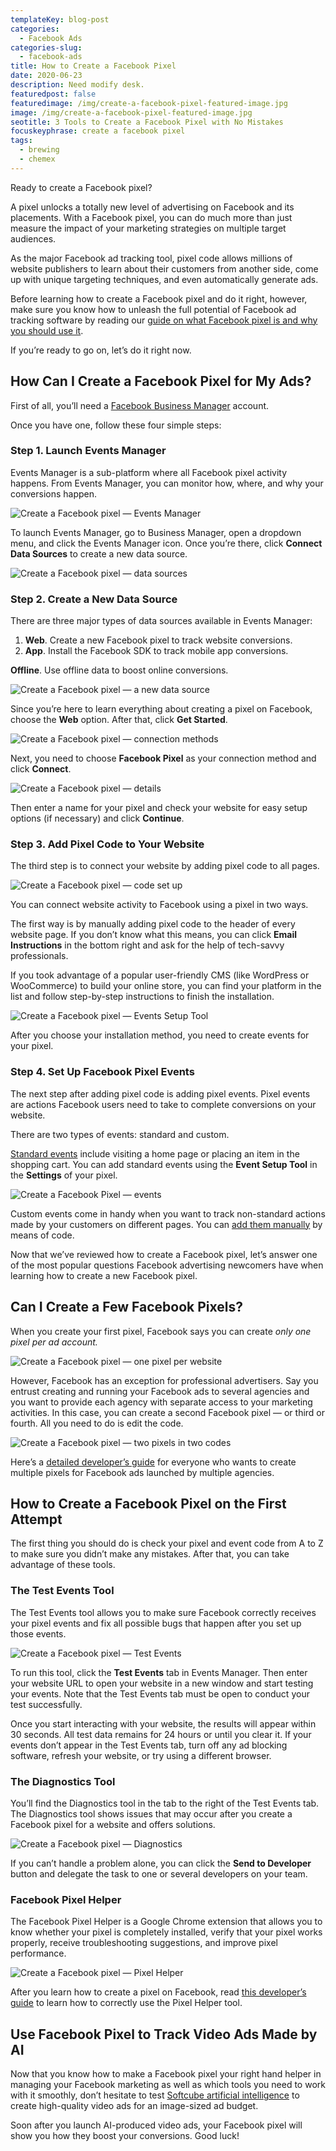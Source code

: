 ```yaml
---
templateKey: blog-post
categories:
  - Facebook Ads
categories-slug:
  - facebook-ads
title: How to Create a Facebook Pixel
date: 2020-06-23
description: Need modify desk.
featuredpost: false
featuredimage: /img/create-a-facebook-pixel-featured-image.jpg
image: /img/create-a-facebook-pixel-featured-image.jpg
seotitle: 3 Tools to Create a Facebook Pixel with No Mistakes
focuskeyphrase: create a facebook pixel
tags:
  - brewing
  - chemex
---
```

<!--StartFragment-->

Ready to create a Facebook pixel?

A pixel unlocks a totally new level of advertising on Facebook and its placements. With a Facebook pixel, you can do much more than just measure the impact of your marketing strategies on multiple target audiences.

As the major Facebook ad tracking tool, pixel code allows millions of website publishers to learn about their customers from another side, come up with unique targeting techniques, and even automatically generate ads.

Before learning how to create a Facebook pixel and do it right, however, make sure you know how to unleash the full potential of Facebook ad tracking software by reading our [guide on what Facebook pixel is and why you should use it](https://softcube.com/what-is-facebook-pixel-and-why-use-it/).

If you’re ready to go on, let’s do it right now.

## How Can I Create a Facebook Pixel for My Ads?  

First of all, you’ll need a [Facebook Business Manager](https://softcube.com/how-to-use-facebook-business-manager/) account. 

Once you have one, follow these four simple steps:

### Step 1. Launch Events Manager

Events Manager is a sub-platform where all Facebook pixel activity happens. From Events Manager, you can monitor how, where, and why your conversions happen.

![Create a Facebook pixel — Events Manager](/img/create-a-facebook-pixel-events-manager.jpg)

To launch Events Manager, go to Business Manager, open a dropdown menu, and click the Events Manager icon. Once you’re there, click **Connect Data Sources** to create a new data source.

![Create a Facebook pixel — data sources](/img/create-a-facebook-pixel-data-sources.jpg)

### Step 2. Create a New Data Source

There are three major types of data sources available in Events Manager:

1. **Web**. Create a new Facebook pixel to track website conversions.
2. **App**. Install the Facebook SDK to track mobile app conversions.

**Offline**. Use offline data to boost online conversions.

![Create a Facebook pixel  — a new data source](/img/create-a-facebook-pixel-new-data-source.jpg)

Since you’re here to learn everything about creating a pixel on Facebook, choose the **Web** option. After that, click **Get Started**.

![Create a Facebook pixel — connection methods](/img/create-a-facebook-pixel-connection-method.jpg)

Next, you need to choose **Facebook Pixel** as your connection method and click **Connect**.

![Create a Facebook pixel — details](/img/create-a-facebook-pixel-details.jpg)

Then enter a name for your pixel and check your website for easy setup options (if necessary) and click **Continue**.

### Step 3. Add Pixel Code to Your Website

The third step is to connect your website by adding pixel code to all pages.

![Create a Facebook pixel — code set up](/img/create-a-facebook-pixel-code-installation.jpg)

You can connect website activity to Facebook using a pixel in two ways.

The first way is by manually adding pixel code to the header of every website page. If you don’t know what this means, you can click **Email Instructions** in the bottom right and ask for the help of tech-savvy professionals.

If you took advantage of a popular user-friendly CMS (like WordPress or WooCommerce) to build your online store, you can find your platform in the list and follow step-by-step instructions to finish the installation.

![Create a Facebook pixel — Events Setup Tool](/img/create-a-facebook-pixel-events-setup-tool.jpg)

After you choose your installation method, you need to create events for your pixel.

### Step 4. Set Up Facebook Pixel Events

The next step after adding pixel code is adding pixel events. Pixel events are actions Facebook users need to take to complete conversions on your website.

There are two types of events: standard and custom. 

[Standard events](https://developers.facebook.com/docs/facebook-pixel/reference) include visiting a home page or placing an item in the shopping cart. You can add standard events using the **Event Setup Tool** in the **Settings** of your pixel.

![Create a Facebook Pixel — events](/img/create-a-facebook-pixel-events.jpg)

Custom events come in handy when you want to track non-standard actions made by your customers on different pages. You can [add them manually](https://developers.facebook.com/docs/facebook-pixel/implementation/conversion-tracking#custom-events) by means of code.

Now that we’ve reviewed how to create a Facebook pixel, let’s answer one of the most popular questions Facebook advertising newcomers have when learning how to create a new Facebook pixel.

## Can I Create a Few Facebook Pixels?

When you create your first pixel, Facebook says you can create _only one pixel per ad account._

![Create a Facebook pixel — one pixel per website](/img/create-a-facebook-pixel-one-pixel.jpg)

However, Facebook has an exception for professional advertisers. Say you entrust creating and running your Facebook ads to several agencies and you want to provide each agency with separate access to your marketing activities. In this case, you can create a second Facebook pixel — or third or fourth. All you need to do is edit the code.

![Create a Facebook pixel — two pixels in two codes](/img/create-a-facebook-pixel-two-pixels-code-1024x620.jpg)

Here’s a [detailed developer’s guide](https://developers.facebook.com/docs/facebook-pixel/implementation/accurate_event_tracking) for everyone who wants to create multiple pixels for Facebook ads launched by multiple agencies.

## How to Create a Facebook Pixel on the First Attempt

The first thing you should do is check your pixel and event code from A to Z to make sure you didn’t make any mistakes. After that, you can take advantage of these tools.

### The Test Events Tool

The Test Events tool allows you to make sure Facebook correctly receives your pixel events and fix all possible bugs that happen after you set up those events.

![Create a Facebook pixel — Test Events](/img/create-a-facebook-pixel-test-events-1024x565.jpg)

To run this tool, click the **Test Events** tab in Events Manager. Then enter your website URL to open your website in a new window and start testing your events. Note that the Test Events tab must be open to conduct your test successfully. 

Once you start interacting with your website, the results will appear within 30 seconds. All test data remains for 24 hours or until you clear it. If your events don’t appear in the Test Events tab, turn off any ad blocking software, refresh your website, or try using a different browser.

### The Diagnostics Tool

You’ll find the Diagnostics tool in the tab to the right of the Test Events tab.   
The Diagnostics tool shows issues that may occur after you create a Facebook pixel for a website and offers solutions.

![Create a Facebook pixel — Diagnostics](/img/create-a-facebook-pixel-diagnostics-1024x565.jpg)

If you can’t handle a problem alone, you can click the **Send to Developer** button and delegate the task to one or several developers on your team.

### Facebook Pixel Helper

The Facebook Pixel Helper is a Google Chrome extension that allows you to know whether your pixel is completely installed, verify that your pixel works properly, receive troubleshooting suggestions, and improve pixel performance.

![Create a Facebook pixel — Pixel Helper](/img/create-a-facebook-pixel-pixel-helper.jpg)

After you learn how to create a pixel on Facebook, read [this developer’s guide](https://developers.facebook.com/docs/facebook-pixel/support/pixel-helper) to learn how to correctly use the Pixel Helper tool.

## Use Facebook Pixel to Track Video Ads Made by AI

Now that you know how to make a Facebook pixel your right hand helper in managing your Facebook marketing as well as which tools you need to work with it smoothly, don’t hesitate to test [Softcube artificial intelligence](https://softcube.com/) to create high-quality video ads for an image-sized ad budget.

Soon after you launch AI-produced video ads, your Facebook pixel will show you how they boost your conversions. Good luck!

